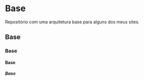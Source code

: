 # Base
Repositório com uma arquitetura base para alguns dos meus sites.

## Base
### Base
#### Base
##### Base
